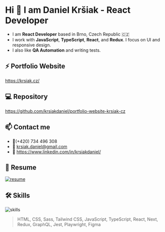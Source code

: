 # Hi 👋 I am Daniel Kršiak - React Developer

- I am **React Developer** based in Brno, Czech Republic 🇨🇿
- I work with **JavaScript**, **TypeScript**, **React**, and **Redux**. I focus on UI and responsive design.
- I also like **QA Automation** and writing tests.

## ⚡ Portfolio Website

<https://krsiak.cz/>

## 💻 Repository

<https://github.com/krsiakdaniel/portfolio-website-krsiak-cz>

## 📫 Contact me

- 📱(+420) 734 496 308
- 📧 krsiak.daniel@gmail.com
- 💬 <https://www.linkedin.com/in/krsiakdaniel/>

## 📝 Resume

[![resume](https://github.com/krsiakdaniel/krsiakdaniel/assets/564906/1c095868-ab0f-44a2-a54a-4916f8000732)](https://drive.google.com/file/d/1x0LWu8I_3aqW34TJbxkciqNGX642bdvF/view?usp=sharing)

## 🛠️ Skills

![skills](https://github.com/krsiakdaniel/krsiakdaniel/assets/564906/46078e61-3db1-4c5d-835c-8fee4900f51e)

> HTML, CSS, Sass, Tailwind CSS, JavaScript, TypeScript, React, Next, Redux, GraphQL, Jest, Playwright, Figma
